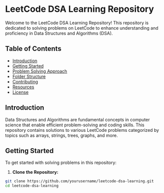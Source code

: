 # LeetCode DSA Learning Repository

Welcome to the LeetCode DSA Learning Repository! This repository is dedicated to solving problems on LeetCode to enhance understanding and proficiency in Data Structures and Algorithms (DSA).

## Table of Contents

- [Introduction](#introduction)
- [Getting Started](#getting-started)
- [Problem Solving Approach](#problem-solving-approach)
- [Folder Structure](#folder-structure)
- [Contributing](#contributing)
- [Resources](#resources)
- [License](#license)

## Introduction

Data Structures and Algorithms are fundamental concepts in computer science that enable efficient problem-solving and coding skills. This repository contains solutions to various LeetCode problems categorized by topics such as arrays, strings, trees, graphs, and more.

## Getting Started

To get started with solving problems in this repository:

1. **Clone the Repository:**
```bash
git clone https://github.com/yourusername/leetcode-dsa-learning.git
cd leetcode-dsa-learning
